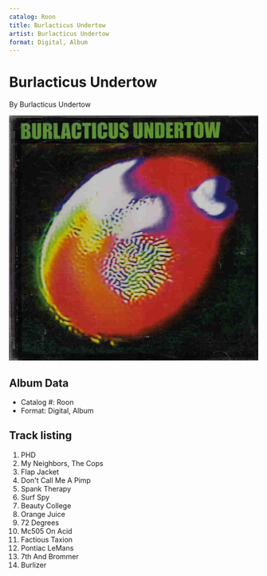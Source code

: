 ```yaml
---
catalog: Roon
title: Burlacticus Undertow
artist: Burlacticus Undertow
format: Digital, Album
---
```


# Burlacticus Undertow

By Burlacticus Undertow

![](../../assets/albumcovers/Burlacticus_Undertow-Burlacticus_Undertow.png)

## Album Data

- Catalog #: Roon
- Format: Digital, Album


## Track listing


1. PHD
2. My Neighbors, The Cops
3. Flap Jacket
4. Don't Call Me A Pimp
5. Spank Therapy
6. Surf Spy
7. Beauty College
8. Orange Juice
9. 72 Degrees
10. Mc505 On Acid
11. Factious Taxion
12. Pontiac LeMans
13. 7th And Brommer
14. Burlizer

